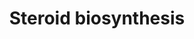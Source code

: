 ---
annotations:
- id: PW:0000040
  parent: classic metabolic pathway
  type: Pathway Ontology
  value: steroid hormone biosynthetic pathway
authors:
- A.Kwa
- MaintBot
- Khanspers
- Ddigles
- Mkutmon
- Eweitz
description: ''
last-edited: 2021-05-23
organisms:
- Mus musculus
redirect_from:
- /index.php/Pathway:WP55
- /instance/WP55
- /instance/WP55_rr117948
revision: r117948
schema-jsonld:
- '@context': https://schema.org/
  '@id': https://wikipathways.github.io/pathways/WP55.html
  '@type': Dataset
  creator:
    '@type': Organization
    name: WikiPathways
  description: ''
  keywords:
  - 17a-OH-pregnenolone
  - 17a-OH-progesterone
  - Androstenediol
  - Androstenedione
  - Cholesterol
  - Cyp17a1
  - Dihydrotestosterone
  - Estradiol
  - Estrone
  - F13b
  - Hsd17b1
  - Hsd17b2
  - Hsd17b3
  - Hsd17b4
  - Hsd17b7
  - Hsd3b1
  - Hsd3b2
  - Hsd3b3
  - Hsd3b4
  - Hsd3b5
  - Hsd3b6
  - Pregnenolone
  - Progesterone
  - Testosterone
  license: CC0
  name: Steroid biosynthesis
seo: CreativeWork
title: Steroid biosynthesis
wpid: WP55
---